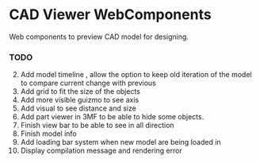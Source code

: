 # CAD Viewer WebComponents


Web components to preview CAD model for designing.


### TODO

2. Add model timeline , allow the option to keep old iteration of the model to compare current change with previous
3. Add grid to fit the size of the objects
4. Add more visible guizmo to see axis
5. Add visual to see distance and size
6. Add part viewer in 3MF to be able to hide some objects.
6. Finish view bar to be able to see in all direction
7. Finish model info
8. Add loading bar system when new model are being loaded in
9. Display compilation message and rendering error